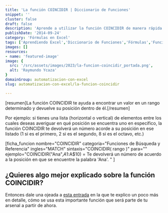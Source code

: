 ```yaml
---
title: 'La función COINCIDIR | Diccionario de Funciones'
snippet: ''
cluster: false
draft: false 
description: 'Aprende a utilizar la función COINCIDIR de manera rápida y efectiva. Simplifica tus búsquedas en Excel con este diccionario de funciones.'
publishDate: '2014-09-24'
category: 'Fórmulas en Excel'
tags: ['Aprendiendo Excel','Diccionario de Funciones','Fórmulas','Funciones de Búsqueda y Referencia','🤖 Automatización con Excel']
images: []
resources: 
- name: 'featured-image'
image: {
  src: '/src/assets/images/2023/la-funcion-coincidir_portada.png',
  alt: 'Raymundo Ycaza'
}
domainGroup: automatizacion-con-excel
slug: automatizacion-con-excel/la-funcion-coincidir

---
```


\[resumen\]La función COINCIDIR te ayuda a encontrar un valor en un rango determinado y devuelve su posición dentro de él.\[/resumen\]

Por ejemplo: si tienes una lista (horizontal o vertical) de elementos entre los cuales deseas averiguar en qué posición se encuentra uno en específico, la función COINCIDIR te devolverá un número acorde a su posición en ese listado (1 si es el primero, 2 si es el segundo, 8 si es el octavo, etc.)

\[ficha\_funcion nombre="COINCIDIR" categoria="Funciones de Búsqueda y Referencia" ingles="MATCH" sintaxis="COINCIDIR( rango )" para="" ejemplo="COINCIDIR("Ana",$A1:$A$10) = Te devolverá un número de acuerdo a la posición en que se encuentre la palabra 'Ana'. " \]

## ¿Quieres algo mejor explicado sobre la función COINCIDIR?

Entonces dale una ojeada a [esta entrada](http://raymundoycaza.com/la-funcion-coincidir-diccionario-de-funciones/ "La función COINCIDIR") en la que te explico un poco más en detalle, cómo se usa esta importante función que será parte de tu arsenal a partir de ahora.
